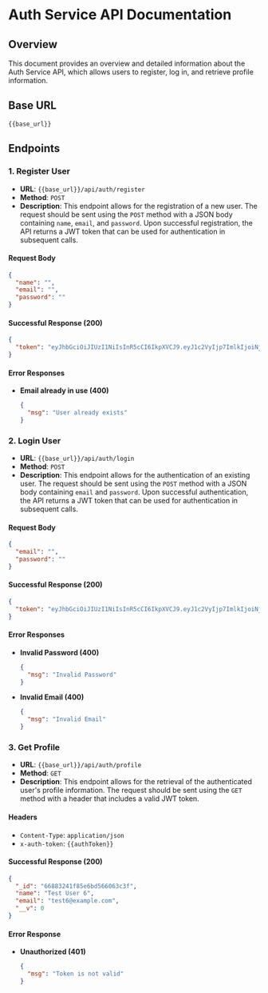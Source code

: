 
# Auth Service API Documentation

## Overview
This document provides an overview and detailed information about the Auth Service API, which allows users to register, log in, and retrieve profile information.

## Base URL
```
{{base_url}}
```

## Endpoints

### 1. Register User

- **URL**: `{{base_url}}/api/auth/register`
- **Method**: `POST`
- **Description**: This endpoint allows for the registration of a new user. The request should be sent using the `POST` method with a JSON body containing `name`, `email`, and `password`. Upon successful registration, the API returns a JWT token that can be used for authentication in subsequent calls.

#### Request Body
```json
{
  "name": "",
  "email": "",
  "password": ""
}
```

#### Successful Response (200)
```json
{
  "token": "eyJhbGciOiJIUzI1NiIsInR5cCI6IkpXVCJ9.eyJ1c2VyIjp7ImlkIjoiNjY4ODRiODZmODVlNmJkNTY2MDYzYzUzIn0sImlhdCI6MTcyMDIwODI2MiwiZXhwIjoxNzIwMjExODYyfQ.9IZ-UncpXQ7hy3FEweCaVFE-sRWlOU21bMwRJsR4fm0"
}
```

#### Error Responses
- **Email already in use (400)**
  ```json
  {
    "msg": "User already exists"
  }
  ```

### 2. Login User

- **URL**: `{{base_url}}/api/auth/login`
- **Method**: `POST`
- **Description**: This endpoint allows for the authentication of an existing user. The request should be sent using the `POST` method with a JSON body containing `email` and `password`. Upon successful authentication, the API returns a JWT token that can be used for authentication in subsequent calls.

#### Request Body
```json
{
  "email": "",
  "password": ""
}
```

#### Successful Response (200)
```json
{
  "token": "eyJhbGciOiJIUzI1NiIsInR5cCI6IkpXVCJ9.eyJ1c2VyIjp7ImlkIjoiNjY4ODMyNDFmODVlNmJkNTY2MDYzYzNmIn0sImlhdCI6MTcyMDIwOTIwNiwiZXhwIjoxNzIwMjEyODA2fQ.NwCfbxA5QNWHOE3lmj9sImioqxsZhpe6pVGkgTLEC-Y"
}
```

#### Error Responses
- **Invalid Password (400)**
  ```json
  {
    "msg": "Invalid Password"
  }
  ```
- **Invalid Email (400)**
  ```json
  {
    "msg": "Invalid Email"
  }
  ```

### 3. Get Profile

- **URL**: `{{base_url}}/api/auth/profile`
- **Method**: `GET`
- **Description**: This endpoint allows for the retrieval of the authenticated user's profile information. The request should be sent using the `GET` method with a header that includes a valid JWT token.

#### Headers
- `Content-Type`: `application/json`
- `x-auth-token`: `{{authToken}}`

#### Successful Response (200)
```json
{
  "_id": "66883241f85e6bd566063c3f",
  "name": "Test User 6",
  "email": "test6@example.com",
  "__v": 0
}
```

#### Error Response
- **Unauthorized (401)**
  ```json
  {
    "msg": "Token is not valid"
  }
  ```